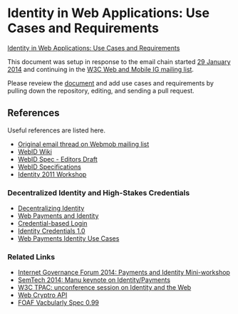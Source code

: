 Identity in Web Applications: Use Cases and Requirements
==================

<a href="index.html">Identity in Web Applications: Use Cases and Requirements</a>

This document was setup in response to the email chain started [29 January 2014](http://lists.w3.org/Archives/Public/public-web-mobile/2014Jan/0038.html) and continuing in the [W3C Web and Mobile IG mailing list](http://lists.w3.org/Archives/Public/public-web-mobile/2014Jan/thread.html).

Please reveiew the <a href="index.html">document</a> and add use cases and requirements by pulling down the repository, editing, and sending a pull request. 

## References
Useful references are listed here. 
* [Original email thread on Webmob mailing list](http://lists.w3.org/Archives/Public/public-web-mobile/2014Jan/thread.html)
* [WebID Wiki](https://www.w3.org/wiki/WebID)
* [WebID Spec - Editors Draft](https://dvcs.w3.org/hg/WebID/raw-file/tip/spec/identity-respec.html)
* [WebID Specifications](http://www.w3.org/2005/Incubator/webid/spec/)
* [Identity 2011 Workshop](http://bblfish.net/blog/2011/05/25/)

### Decentralized Identity and High-Stakes Credentials
* [Decentralizing Identity](http://continuations.com/post/79187457919/decentralizing-identity)
* [Web Payments and Identity](https://hacks.mozilla.org/2013/04/web-payments-with-payswarm-identity-part-1-of-3/)
* [Credential-based Login](http://manu.sporny.org/2014/credential-based-login/)
* [Identity Credentials 1.0](https://web-payments.org/specs/source/identity-credentials/)
* [Web Payments Identity Use Cases](http://www.w3.org/community/webpayments/wiki/CategorizedWebPaymentsUseCases)

### Related Links
* [Internet Governance Forum 2014: Payments and Identity Mini-workshop](http://www.intgovforum.org/cms/component/content/article?id=1557:2014)
* [SemTech 2014: Manu keynote on Identity/Payments](http://semanticweb.com/cfp-deadline-extended-2014-semantic-technology-business-conference_b42123)
* [W3C TPAC: unconference session on Identity and the Web](http://www.w3.org/2014/11/TPAC/)
* [Web Cryptro API](http://www.w3.org/TR/WebCryptoAPI/)
* [FOAF Vacbularly Spec 0.99](http://xmlns.com/foaf/spec/#sec-glance)
